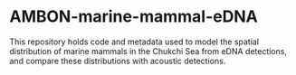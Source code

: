 # AMBON-marine-mammal-eDNA
This repository holds code and metadata used to model the spatial distribution of marine mammals in the Chukchi Sea from eDNA detections, and compare these distributions with acoustic detections.
